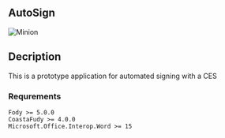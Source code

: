 
## AutoSign
 
![Minion](https://octodex.github.com/images/minion.png)
   
## Decription

This is a prototype application for automated signing with a CES

### **Requrements**

    Fody >= 5.0.0
    CoastaFudy >= 4.0.0
    Microsoft.Office.Interop.Word >= 15
